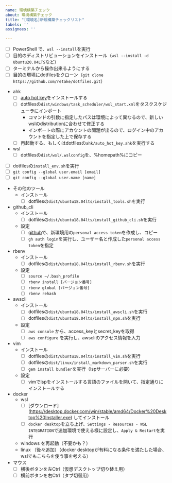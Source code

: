 ```yaml
---
name: 環境構築チェック
about: 環境構築チェック
title: "[環境名]新規構築チェックリスト"
labels: ''
assignees: ''

---
```

- [ ] PowerShell で、`wsl --install`を実行
- [ ] 目的のディストリビューションをインストール（`wsl --install -d Ubuntu20.04LTS`など）
- [ ] ターミナルから操作出来るようにする
- [ ] 目的の環境にdotfilesをクローン（`git clone https://github.com/retake/dotfiles.git`）
- ahk
  - [ ] [auto hot key](https://www.autohotkey.com/)をインストールする
  - [ ] dotfilesの`dist/windows/task_scheduler/wsl_start.xml`をタスクスケジューラにインポート
    - コマンドの引数に指定したパスは環境によって異なるので、新しいwslのdistributionに合わせて修正する 
    - インポートの際にアカウントの問題が出るので、ログイン中のアカウントを指定した上で保存する
  - [ ] 再起動する、もしくはdotfilesの`ahk/auto_hot_key.ahk`を実行する
- wsl
  - [ ] dotfilesの`dist/wsl/.wslconfig`を、%homepath%にコピー
- [ ] dotfilesの`install_env.sh`を実行 
- [ ] `git config --global user.email [email]`
- [ ] `git config --global user.name [name]`
- その他のツール
  - インストール
    - [ ] dotfilesの`dist/ubuntu18.04lts/install_tools.sh`を実行
- github_cli
  - インストール
    - [ ] dotfilesの`dist/ubuntu18.04lts/install_github_cli.sh`を実行
  - 設定
    - [ ] [github](https://github.com/settings/tokens)で、新環境用の`personal access token`を作成し、コピー
    - [ ] `gh auth login`を実行し、ユーザー名と作成した`personal access token`を指定
- rbenv
  - インストール
    - [ ] dotfilesの`dist/ubuntu18.04lts/install_rbenv.sh`を実行
  - 設定
    - [ ] `source ~/.bash_profile`
    - [ ] `rbenv install [バージョン番号]`
    - [ ] `rbenv global [バージョン番号]`
    - [ ] `rbenv rehash`
- awscli
  - インストール
    - [ ] dotfilesの`dist/ubuntu18.04lts/install_awscli.sh`を実行
    - [ ] dotfilesの`dist/ubuntu18.04lts/install_npm.sh`を実行
  - 設定
    - [ ] `aws console` から、access_keyとsecret_keyを取得
    - [ ] `aws configure` を実行し、awscliのアクセス情報を入力
- vim
  - インストール
    - [ ] dotfilesの`dist/ubuntu18.04lts/install_vim.sh`を実行
    - [ ] dotfilesの`dist/linux/install_markdown_parser.sh`を実行
    - [ ] `gem install bundler`を実行（lspサーバーに必要）
  - 設定
    - [ ] vimでlspをインストールする言語のファイルを開いて、指定通りにインストールする
- docker
  - wsl
    - [ ] [ダウンロード] (https://desktop.docker.com/win/stable/amd64/Docker%20Desktop%20Installer.exe) してインストール
    - [ ] `docker desktop`を立ち上げ、`Settings - Resources - WSL INTEGRATION`で追加環境で使える様に設定し、`Apply & Restart`を実行
  - windows を再起動（不要かも？）
  - linux （後々追加）（docker desktopが有料になる条件を満たした場合、wslでもこちらを使う事を考える）
- マウス
  - [ ] 横後ボタンを左Ctrl（仮想デスクトップ切り替え用）
  - [ ] 横前ボタンを右Ctrl（タブ切替用）
